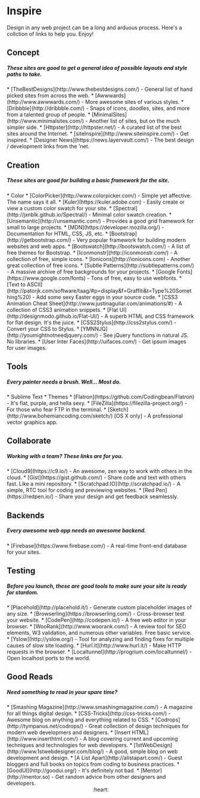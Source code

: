 Inspire
===

Design in any web project can be a long and arduous process. Here's a collction of links to help you. Enjoy!

## Concept 
<h5>These sites are good to get a general idea of possible layouts and style paths to take.</h5>
* [TheBestDesigns](http://www.thebestdesigns.com/) - General list of hand picked sites from across the web.
* [Awwwards](http://www.awwwards.com/) - More awesome sites of various styles.
* [Dribbble](http://dribbble.com/) - Snaps of icons, doodles, sites, and more from a talented group of people.
* [MinimalSites](http://www.minimalsites.com/) - Another list of sites, but on the much simpler side.
* [Httpster](http://httpster.net/) - A curated list of the best sites around the Internet.
* [siteInspire](http://www.siteinspire.com/) - Get inspired.
* [Designer News](https://news.layervault.com/) - The best design / development links from the 'net.

## Creation
<h5>These sites are good for building a basic framework for the site.</h5>
* Color
  * [ColorPicker](http://www.colorpicker.com/) - Simple yet affective. The name says it all.
  * [Kuler](https://kuler.adobe.com) - Easily create or view a custom color swatch for your site.
  * [Spectral](http://jxnblk.github.io/Spectral/) - Minimal color swatch creation.
* [Unsemantic](http://unsemantic.com/) - Provides a good grid framework for small to large projects.
* [MDN](https://developer.mozilla.org/) - Documentation for HTML, CSS, JS, etc.
* [Bootstrap](http://getbootstrap.com/) - Very popular framework for building modern websites and web apps.
  * [Bootswatch](http://bootswatch.com/) - A list of free themes for Bootstrap.
* [Iconmonstr](http://iconmonstr.com/) - A collection of free, simple icons.
* [Ionicons](http://ionicons.com) - Another great collection of free icons.
* [Subtle Patterns](http://subtlepatterns.com/) - A massive archive of free backgrounds for your projects.
* [Google Fonts](https://www.google.com/fonts) - Tons of free, easy to use webfonts.
* [Text to ASCII](http://patorjk.com/software/taag/#p=display&f=Graffiti&t=Type%20Something%20) - Add some sexy Easter eggs in your source code.
* [CSS3 Animation Cheat Sheet](http://www.justinaguilar.com/animations/#) - A collection of CSS3 animation snippets.
* [Flat UI](http://designmodo.github.io/Flat-UI/) - A superb HTML and CSS framework for flat design. It's the juice.
* [CSS2Stylus](http://css2stylus.com/) - Convert your CSS to Stylus.
* [YMNNJQ](http://youmightnotneedjquery.com/) - See jQuery functions in natural JS. No libraries.
* [User Inter Faces](http://uifaces.com/) - Get ipsum images for user images.

## Tools
<h5>Every painter needs a brush. Well... Most do.</h5>
* Sublime Text
  * Themes
    * [Flatron](https://github.com/Codingbean/Flatron) - It's flat, purple, and hella sexy.
* [FileZilla](https://filezilla-project.org/) - For those who fear FTP in the terminal.
* [Sketch](http://www.bohemiancoding.com/sketch/) [OS X only] - A professional vector graphics app.

## Collaborate
<h5>Working with a team? These links are for you.</h5>
* [Cloud9](https://c9.io/) - An awesome, zen way to work with others in the cloud.
* [Gist](https://gist.github.com/) - Share code and text with others fast. Like a mini repository.
* [Scratchpad.IO](http://scratchpad.io/) - A simple, RTC tool for coding and previewing websites.
* [Red Pen](https://redpen.io/) - Share your design and get feedback seamlessly.

## Backends
<h5>Every awesome web app needs an awesome backend.</h5>
* [Firebase](https://www.firebase.com/) - A real-time front-end database for your sites.

## Testing
<h5>Before you launch, these are good tools to make sure your site is ready for stardom.</h5>
* [Placehold](http://placehold.it/) - Generate custom placeholder images of any size.
* [Browserling](https://browserling.com/) - Cross-browser test your website.
* [CodePen](http://codepen.io/) - A free web editor in your browser.
* [WooRank](http://www.woorank.com/) - A review tool for SEO elements, W3 validation, and numerous other variables. Free basic service.
* [Yslow](http://yslow.org/) - Tool for analyzing and finding fixes for multiple causes of slow site loading.
* [Hurl.it](http://www.hurl.it/) - Make HTTP requests in the browser.
* [Localtunnel](http://progrium.com/localtunnel/) - Open localhost ports to the world.

## Good Reads
<h5>Need something to read in your spare time?</h5>
* [Smashing Magazine](http://www.smashingmagazine.com/) - A magazine for all things digital design.
* [CSS-Tricks](http://css-tricks.com/) - Awesome blog on anything and everything related to CSS.
* [Codrops](http://tympanus.net/codrops/) - Great collection of design techniques for modern web developmers and designers.
* [Insert HTML](http://www.inserthtml.com/) - A blog covering current and upcoming techniques and technologies for web developers.
* [1stWebDesign](http://www.1stwebdesigner.com/blog/) - A good, simple blog on web development and design.
* [A List Apart](http://alistapart.com/) - Guest bloggers and full books on topics from coding to business practices.
* [GoodUI](http://goodui.org/) - It's definitely not bad.
* [Mentor](http://mentor.so) - Get random advice from other designers and developers.

<div align="center">:heart:</div>
